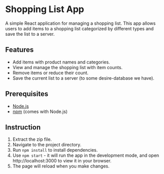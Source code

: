 # Shopping List App

A simple React application for managing a shopping list. This app allows users to add items to a shopping list categorized by different types and save the list to a server.

## Features
- Add items with product names and categories.
- View and manage the shopping list with item counts.
- Remove items or reduce their count.
- Save the current list to a server (to some desire-database we have).

## Prerequisites
- [Node.js](https://nodejs.org/)
- [npm](https://www.npmjs.com/) (comes with Node.js)

## Instruction
1. Extract the zip file.
2. Navigate to the project directory.
3. Run `npm install` to install dependencies.
4. Use `npm start` - it will run the app in the development mode, and open http://localhost:3000 to view it in your browser.
5. The page will reload when you make changes.